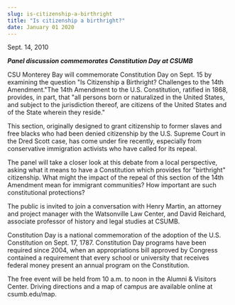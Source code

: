 ```yaml
---
slug: is-citizenship-a-birthright
title: "Is citizenship a birthright?"
date: January 01 2020
---
```


<p>Sept. 14, 2010
</p><p> 
</p><p><strong><em>Panel discussion commemorates Constitution Day at CSUMB</em></strong>
</p><p>CSU Monterey Bay will commemorate Constitution Day on Sept. 15 by examining the question "Is Citizenship a Birthright? Challenges to the 14th Amendment."The 14th Amendment to the U.S. Constitution, ratified in 1868, provides, in part, that "all persons born or naturalized in the United States, and subject to the jurisdiction thereof, are citizens of the United States and of the State wherein they reside." 
</p><p>This section, originally designed to grant citizenship to former slaves and free blacks who had been denied citizenship by the U.S. Supreme Court in the Dred Scott case, has come under fire recently, especially from conservative immigration activists who have called for its repeal. 
</p><p>The panel will take a closer look at this debate from a local perspective, asking what it means to have a Constitution which provides for "birthright" citizenship. What might the impact of the repeal of this section of the 14th Amendment mean for immigrant communities?  How important are such constitutional protections?
</p><p>The public is invited to join a conversation with Henry Martin, an attorney and project manager with the Watsonville Law Center, and David Reichard, associate professor of history and legal studies at CSUMB.
</p><p>Constitution Day is a national commemoration of the adoption of the U.S. Constitution on Sept. 17, 1787. Constitution Day programs have been required since 2004, when an appropriations bill approved by Congress contained a requirement that every school or university that receives federal money present an annual program on the Constitution.
</p><p>The free event will be held from 10 a.m. to noon in the Alumni &amp; Visitors Center. Driving directions and a map of campus are available online at csumb.edu/map.
</p><p><em> </em>
</p><p> 
</p>
